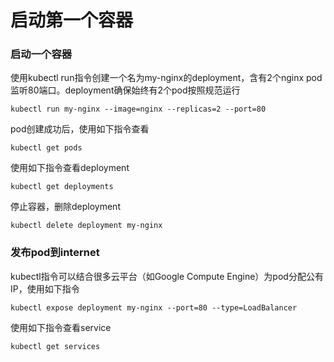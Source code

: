 # 启动第一个容器



### 启动一个容器

使用kubectl run指令创建一个名为my-nginx的deployment，含有2个nginx pod监听80端口。deployment确保始终有2个pod按照规范运行

```
kubectl run my-nginx --image=nginx --replicas=2 --port=80
```

pod创建成功后，使用如下指令查看

```
kubectl get pods
```

使用如下指令查看deployment

```
kubectl get deployments
```

停止容器，删除deployment

```
kubectl delete deployment my-nginx
```



### 发布pod到internet

kubectl指令可以结合很多云平台（如Google Compute Engine）为pod分配公有IP，使用如下指令

```
kubectl expose deployment my-nginx --port=80 --type=LoadBalancer
```

使用如下指令查看service

```
kubectl get services
```

